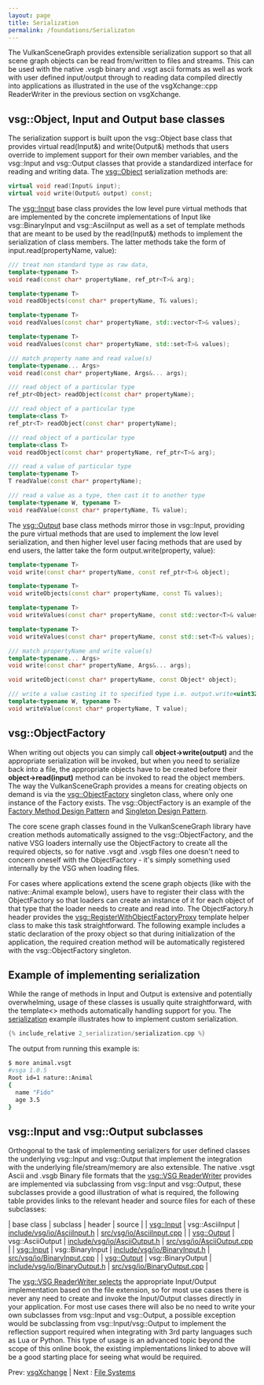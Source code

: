 ```yaml
---
layout: page
title: Serialization
permalink: /foundations/Serializaton
---
```


The VulkanSceneGraph provides extensible serialization support so that all scene graph objects can be read from/written to files and streams. This can be used with the native .vsgb binary and .vsgt ascii formats as well as work with user defined input/output through to reading data compiled directly into applications as illustrated in the use of the vsgXchange::cpp ReaderWriter in the previous section on vsgXchange.

## vsg::Object, Input and Output base classes

The serialization support is built upon the vsg::Object base class that provides virtual read(Input&) and write(Output&) methods that users override to implement support for their own member variables, and the vsg::Input and vsg::Output classes that provide a standardized interface for reading and writing data. The [vsg::Object](https://github.com/vsg-dev/VulkanSceneGraph/tree/master/include/vsg/core/Object.h#L88) serialization methods are:

~~~ cpp
virtual void read(Input& input);
virtual void write(Output& output) const;
~~~

The [vsg::Input](https://github.com/vsg-dev/VulkanSceneGraph/tree/master/include/vsg/io/Input.h#L37) base class provides the low level pure virtual methods that are implemented by the concrete implementations of Input like vsg::BinaryInput and vsg::AsciiInput as well as a set of template methods that are meant to be used by the read(Input&) methods to implement the serialization of class members. The latter methods take the form of input.read(propertyName, value):

~~~ cpp
/// treat non standard type as raw data,
template<typename T>
void read(const char* propertyName, ref_ptr<T>& arg);

template<typename T>
void readObjects(const char* propertyName, T& values);

template<typename T>
void readValues(const char* propertyName, std::vector<T>& values);

template<typename T>
void readValues(const char* propertyName, std::set<T>& values);

/// match property name and read value(s)
template<typename... Args>
void read(const char* propertyName, Args&... args);

/// read object of a particular type
ref_ptr<Object> readObject(const char* propertyName);

/// read object of a particular type
template<class T>
ref_ptr<T> readObject(const char* propertyName);

/// read object of a particular type
template<class T>
void readObject(const char* propertyName, ref_ptr<T>& arg);

/// read a value of particular type
template<typename T>
T readValue(const char* propertyName);

/// read a value as a type, then cast it to another type
template<typename W, typename T>
void readValue(const char* propertyName, T& value);
~~~

The [vsg::Output](https://github.com/vsg-dev/VulkanSceneGraph/tree/master/include/vsg/io/Output.h#L37) base class methods mirror those in vsg::Input, providing the pure virtual methods that are used to implement the low level serialization, and then higher level user facing methods that are used by end users, the latter take the form output.write(property, value):

~~~ cpp
template<typename T>
void write(const char* propertyName, const ref_ptr<T>& object);

template<typename T>
void writeObjects(const char* propertyName, const T& values);

template<typename T>
void writeValues(const char* propertyName, const std::vector<T>& values);

template<typename T>
void writeValues(const char* propertyName, const std::set<T>& values);

/// match propertyName and write value(s)
template<typename... Args>
void write(const char* propertyName, Args&... args);

void writeObject(const char* propertyName, const Object* object);

/// write a value casting it to specified type i.e. output.write<uint32_t>("Value", value);
template<typename W, typename T>
void writeValue(const char* propertyName, T value);
~~~


## vsg::ObjectFactory

When writing out objects you can simply call **object->write(output)** and the appropriate serialization will be invoked, but when you need to serialize back into a file, the appropriate objects have to be created before their **object->read(input)** method can be invoked to read the object members. The way the VulkanSceneGraph provides a means for creating objects on demand is via the [vsg::ObjectFactory](https://github.com/vsg-dev/VulkanSceneGraph/tree/master/include/vsg/io/ObjectFactory.h#L24) singleton class, where only one instance of the Factory exists. The vsg::ObjectFactory is an example of the [Factory Method Design Pattern](https://en.wikipedia.org/wiki/Factory_method_pattern) and [Singleton Design Pattern](https://en.wikipedia.org/wiki/Singleton_pattern).

The core scene graph classes found in the VulkanSceneGraph library have creation methods automatically assigned to the vsg::ObjectFactory, and the native VSG loaders internally use the ObjectFactory to create all the required objects, so for native .vsgt and .vsgb files one doesn't need to concern oneself with the ObjectFactory - it's simply something used internally by the VSG when loading files.

For cases where applications extend the scene graph objects (like with the native::Animal example below), users have to register their class with the ObjectFactory so that loaders can create an instance of it for each object of that type that the loader needs to create and read into. The ObjectFactory.h header provides the [vsg::RegisterWithObjectFactoryProxy](https://github.com/vsg-dev/VulkanSceneGraph/tree/master/include/vsg/io/ObjectFactory.h#L54) template helper class to make this task straightforward. The following example includes a static declaration of the proxy object so that during initialization of the application, the required creation method will be automatically registered with the vsg::ObjectFactory singleton.

## Example of implementing serialization

While the range of methods in Input and Output is extensive and potentially overwhelming, usage of these classes is usually quite straightforward, with the template<> methods automatically handling support for you. The [serialization](https://github.com/vsg-dev/vsgTutorial/tree/master/2_Foundations/2_serialization) example illustrates how to implement custom serialization.

~~~ cpp
{% include_relative 2_serialization/serialization.cpp %}
~~~

The output from running this example is:

~~~ sh
$ more animal.vsgt
#vsga 1.0.5
Root id=1 nature::Animal
{
  name "Fido"
  age 3.5
}
~~~

## vsg::Input and vsg::Output subclasses

Orthogonal to the task of implementing serializers for user defined classes the underlying vsg::Input and vsg::Output that implement the integration with the underlying file/stream/memory are also extensible. The native .vsgt Ascii and .vsgb Binary file formats that the [vsg::VSG ReaderWriter](https://github.com/vsg-dev/VulkanSceneGraph/tree/master/include/vsg/io/VSG.h#L24) provides are implemented via subclassing from vsg::Input and vsg::Output, these subclasses provide a good illustration of what is required, the following table provides links to the relevant header and source files for each of these subclasses:

| base class | subclass | header | source |
| [vsg::Input](https://github.com/vsg-dev/VulkanSceneGraph/tree/master/include/vsg/io/Input.h#L40) | vsg::AsciiInput | [include/vsg/io/AsciiInput.h](https://github.com/vsg-dev/VulkanSceneGraph/tree/master/include/vsg/io/AsciiInput.h#L26) | [src/vsg/io/AsciiInput.cpp](https://github.com/vsg-dev/VulkanSceneGraph/tree/master/src/vsg/io/AsciiInput.cpp#L13) |
| [vsg::Output](https://github.com/vsg-dev/VulkanSceneGraph/tree/master/include/vsg/io/Output.h#L37) | vsg::AsciiOutput | [include/vsg/io/AsciiOutput.h](https://github.com/vsg-dev/VulkanSceneGraph/tree/master/include/vsg/io/AsciiOutput.h#L24) | [src/vsg/io/AsciiOutput.cpp](https://github.com/vsg-dev/VulkanSceneGraph/tree/master/src/vsg/io/AsciiOutput.cpp#L13) |
| [vsg::Input](https://github.com/vsg-dev/VulkanSceneGraph/tree/master/include/vsg/io/Input.h#L40) | vsg::BinaryInput | [include/vsg/io/BinaryInput.h](https://github.com/vsg-dev/VulkanSceneGraph/tree/master/include/vsg/io/BinaryInput.h#L26) | [src/vsg/io/BinaryInput.cpp](https://github.com/vsg-dev/VulkanSceneGraph/tree/master/src/vsg/io/BinaryInput.cpp#L13) |
| [vsg::Output](https://github.com/vsg-dev/VulkanSceneGraph/tree/master/include/vsg/io/Output.h#L37) | vsg::BinaryOutput | [include/vsg/io/BinaryOutput.h](https://github.com/vsg-dev/VulkanSceneGraph/tree/master/include/vsg/io/BinaryOutput.h#L24) | [src/vsg/io/BinaryOutput.cpp](https://github.com/vsg-dev/VulkanSceneGraph/tree/master/src/vsg/io/BinaryOutput.cpp#L13) |

The [vsg::VSG ReaderWriter selects](https://github.com/vsg-dev/VulkanSceneGraph/tree/master/src/vsg/io/VSG.cpp#L94) the appropriate Input/Output implementation based on the file extension, so for most use cases there is never any need to create and invoke the Input/Output classes directly in your application. For most use cases there will also be no need to write your own subclasses from vsg::Input and vsg::Output, a possible exception would be subclassing from vsg::Input/vsg::Output to implement the reflection support required when integrating with 3rd party languages such as Lua or Python. This type of usage is an advanced topic beyond the scope of this online book, the existing implementations linked to above will be a good starting place for seeing what would be required.

Prev: [vsgXchange](vsgXchange.md) | Next : [File Systems](FileSystem.md)

